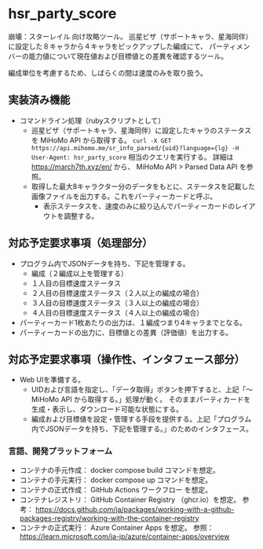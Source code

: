 # hsr_party_score

崩壊：スターレイル 向け攻略ツール。
巡星ビザ（サポートキャラ、星海同伴）に設定した８キャラから４キャラをピックアップした編成にて、
パーティメンバーの能力値について現在値および目標値との差異を確認するツール。

編成単位を考慮するため、しばらくの間は速度のみを取り扱う。

## 実装済み機能

* コマンドライン処理（rubyスクリプトとして）
  * 巡星ビザ（サポートキャラ、星海同伴）に設定したキャラのステータスを MiHoMo API から取得する。
    `curl -X GET https://api.mihomo.me/sr_info_parsed/{uid}?language={lg} -H User-Agent: hsr_party_score` 相当のクエリを実行する。
    詳細は https://march7th.xyz/en/ から、 MiHoMo API > Parsed Data API を参照。
  * 取得した最大8キャラクター分のデータをもとに、ステータスを記載した画像ファイルを出力する。これをパーティーカードと呼ぶ。
    * 表示ステータスを、速度のみに絞り込んでパーティーカードのレイアウトを調整する。

## 対応予定要求事項（処理部分）

* プログラム内でJSONデータを持ち、下記を管理する。
  * 編成（２編成以上を管理する）
  * １人目の目標速度ステータス
  * ２人目の目標速度ステータス（２人以上の編成の場合）
  * ３人目の目標速度ステータス（３人以上の編成の場合）
  * ４人目の目標速度ステータス（４人以上の編成の場合）
* パーティーカード1枚あたりの出力は、１編成つまり4キャラまでとなる。
* パーティーカードの出力に、目標値との差異（評価値）を出力する。

## 対応予定要求事項（操作性、インタフェース部分）

* Web UIを準備する。
  * UIDおよび言語を指定し、「データ取得」ボタンを押下すると、上記「～MiHoMo API から取得する。」処理が動く。
    そのままパーティカードを生成・表示し、ダウンロード可能な状態にする。
  * 編成および目標値を設定・管理する手段を提供する。上記「プログラム内でJSONデータを持ち、下記を管理する。」のためのインタフェース。

### 言語、開発プラットフォーム

* コンテナの手元作成： docker compose build コマンドを想定。
* コンテナの手元実行： docker compose up コマンドを想定。
* コンテナの正式作成： GitHub Actions ワークフロー を想定。
* コンテナレジストリ： GitHub Container Registry （ghcr.io）を想定。
  参考： https://docs.github.com/ja/packages/working-with-a-github-packages-registry/working-with-the-container-registry
* コンテナの正式実行： Azure Container Apps を想定。
  参照： https://learn.microsoft.com/ja-jp/azure/container-apps/overview
